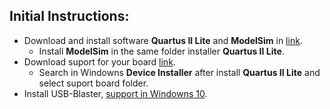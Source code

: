## Initial Instructions:

* Download and install software **Quartus II Lite** and **ModelSim** in [link](https://fpgasoftware.intel.com/20.1.1/?edition=lite&platform=windows).
  * Install **ModelSim** in the same folder installer **Quartus II Lite**.
* Download suport for your board  [link](https://fpgasoftware.intel.com/20.1.1/?edition=lite&platform=windows).
  * Search in Windowns **Device Installer** after install **Quartus II Lite** and select suport board folder.
* Install USB-Blaster, [support in Windowns 10](https://www.youtube.com/watch?v=yUNntuLeOwk).


